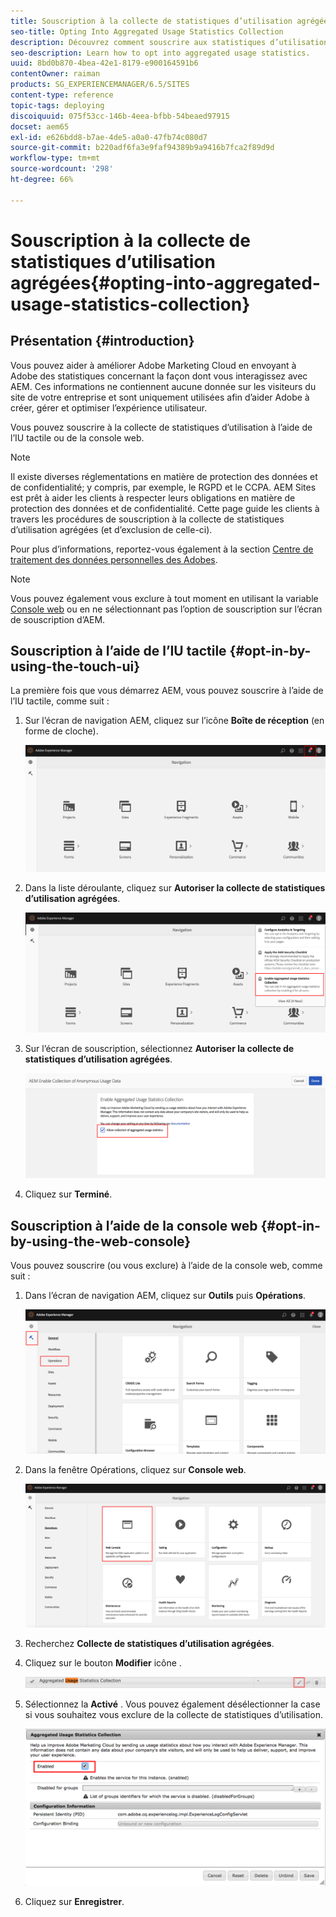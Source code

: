 ```yaml
---
title: Souscription à la collecte de statistiques d’utilisation agrégées
seo-title: Opting Into Aggregated Usage Statistics Collection
description: Découvrez comment souscrire aux statistiques d’utilisation agrégées.
seo-description: Learn how to opt into aggregated usage statistics.
uuid: 8bd0b870-4bea-42e1-8179-e900164591b6
contentOwner: raiman
products: SG_EXPERIENCEMANAGER/6.5/SITES
content-type: reference
topic-tags: deploying
discoiquuid: 075f53cc-146b-4eea-bfbb-54beaed97915
docset: aem65
exl-id: e626bdd8-b7ae-4de5-a0a0-47fb74c080d7
source-git-commit: b220adf6fa3e9faf94389b9a9416b7fca2f89d9d
workflow-type: tm+mt
source-wordcount: '298'
ht-degree: 66%

---
```


# Souscription à la collecte de statistiques d’utilisation agrégées{#opting-into-aggregated-usage-statistics-collection}

## Présentation  {#introduction}

Vous pouvez aider à améliorer Adobe Marketing Cloud en envoyant à Adobe des statistiques concernant la façon dont vous interagissez avec AEM. Ces informations ne contiennent aucune donnée sur les visiteurs du site de votre entreprise et sont uniquement utilisées afin d’aider Adobe à créer, gérer et optimiser l’expérience utilisateur.

Vous pouvez souscrire à la collecte de statistiques d’utilisation à l’aide de l’IU tactile ou de la console web.

>[!NOTE]
>
>Il existe diverses réglementations en matière de protection des données et de confidentialité; y compris, par exemple, le RGPD et le CCPA. AEM Sites est prêt à aider les clients à respecter leurs obligations en matière de protection des données et de confidentialité. Cette page guide les clients à travers les procédures de souscription à la collecte de statistiques d’utilisation agrégées (et d’exclusion de celle-ci).
>
>Pour plus d’informations, reportez-vous également à la section [Centre de traitement des données personnelles des Adobes](https://www.adobe.com/fr/privacy.html).

>[!NOTE]
>
>Vous pouvez également vous exclure à tout moment en utilisant la variable [Console web](/help/sites-deploying/opt-in-aggregated-usage-statistics.md#opt-in-by-using-the-web-console) ou en ne sélectionnant pas l’option de souscription sur l’écran de souscription d’AEM.

## Souscription à l’aide de l’IU tactile {#opt-in-by-using-the-touch-ui}

La première fois que vous démarrez AEM, vous pouvez souscrire à l’aide de l’IU tactile, comme suit :

1. Sur l’écran de navigation AEM, cliquez sur l’icône **Boîte de réception** (en forme de cloche).

   ![usage_statistics_navigationscreen](assets/usage_statisticsnavigationscreen.png)

1. Dans la liste déroulante, cliquez sur **Autoriser la collecte de statistiques d’utilisation agrégées**.

   ![usage_statistics_navigationscreen2](assets/usage_statisticsnavigationscreen2.png)

1. Sur l’écran de souscription, sélectionnez **Autoriser la collecte de statistiques d’utilisation agrégées**.

   ![usage_statistics_opt-screen](assets/usage_statisticsopt-inscreen.png)

1. Cliquez sur **Terminé**.

## Souscription à l’aide de la console web {#opt-in-by-using-the-web-console}

Vous pouvez souscrire (ou vous exclure) à l’aide de la console web, comme suit :

1. Dans l’écran de navigation AEM, cliquez sur **Outils** puis **Opérations**.

   ![usage_statistics_opsdashboard](assets/usage_statisticsopsdashboard.png)

1. Dans la fenêtre Opérations, cliquez sur **Console web**.

   ![usage_statistics_webconsole](assets/usage_statisticswebconsole.png)

1. Recherchez **Collecte de statistiques d’utilisation agrégées**.
1. Cliquez sur le bouton **Modifier** icône .

   ![usage_statistics_collectionedit](assets/usage_statisticscollectionedit.png)

1. Sélectionnez la **Activé** . Vous pouvez également désélectionner la case si vous souhaitez vous exclure de la collecte de statistiques d’utilisation.

   ![usage_statistics_select](assets/usage_statisticsselect.png)

1. Cliquez sur **Enregistrer**.
